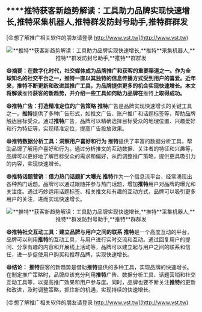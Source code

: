 ## ****推特**获客新趋势解读：工具助力品牌实现快速增长,**推特**采集机器人,**推特**群发防封号助手,**推特**群群发**

[😍想了解推广相关软件的朋友请登录 http://www.vst.tw](http://www.vst.tw)

 <center><img src="https://vst.tw/MP4/tuiguang/png/3.png" alt="**推特**获客新趋势解读：工具助力品牌实现快速增长,**推特**采集机器人,**推特**群发防封号助手,**推特**群群发"></center>

**😄摘要：在数字化时代，社交媒体成为品牌推广和获客的重要渠道之一。作为全球知名的社交平台之一，**推特**一直以其独特的信息传播方式受到用户的喜爱。近年来，**推特**不断更新和改进其推广工具，为品牌提供更多的机会实现快速增长。本文将解读**推特**获客的新趋势，并介绍一些工具如何助力品牌在**推特**上取得成功。**

**😄**推特**广告：打造精准定位的广告策略**
**推特**广告是品牌实现快速增长的关键工具之一。**推特**提供了多种广告形式，如推文广告、账户推广和话题标签等，帮助品牌触达目标受众。通过**推特**广告，品牌可以精确选择目标受众的地理位置、兴趣爱好和行为特征等，实现精准定位，提高广告投放效果。

**😄**推特**数据分析工具：洞察用户喜好和行为**
**推特**提供了丰富的数据分析工具，帮助品牌了解用户喜好和行为。通过分析推文的互动数据、关注者的特征和兴趣等，品牌可以更好地了解目标受众的需求和偏好，从而调整推广策略，提供更具吸引力的内容，实现快速增长。

**😄**推特**话题营销：借力热门话题扩大曝光**
**推特**作为一个信息流平台，经常涌现出各种热门话题。品牌可以通过跟随并参与热门话题，增加**推特**用户对品牌的曝光和关注度。通过巧妙运用话题标签、相关推文和有趣的互动方式，品牌可以吸引更多用户的关注，进而实现快速增长。

 <center><img src="https://vst.tw/MP4/tuiguang/png/5.png" alt="**推特**获客新趋势解读：工具助力品牌实现快速增长,**推特**采集机器人,**推特**群发防封号助手,**推特**群群发"></center>

**😄**推特**社交互动工具：建立品牌与用户之间的联系**
**推特**是一个高度互动的平台，品牌可以利用**推特**的互动工具，与用户进行实时交流和互动。通过回复用户的提问、分享有趣的内容和开展线上活动等，品牌可以建立起与用户之间的联系和信任，进一步促使用户购买和推荐品牌，实现快速增长。

**😄结论：**
**推特**获客的新趋势是借助**推特**提供的多种工具，实现品牌的快速增长。在制定推广策略时，品牌应该充分利用**推特**广告、数据分析工具、话题营销和社交互动工具等，以提高推广效果和用户参与度。同时，品牌也要不断关注**推特**的更新和改进，及时调整策略，抓住新的机遇，实现持续的快速增长。

[😍想了解推广相关软件的朋友请登录 http://www.vst.tw](http://www.vst.tw)



